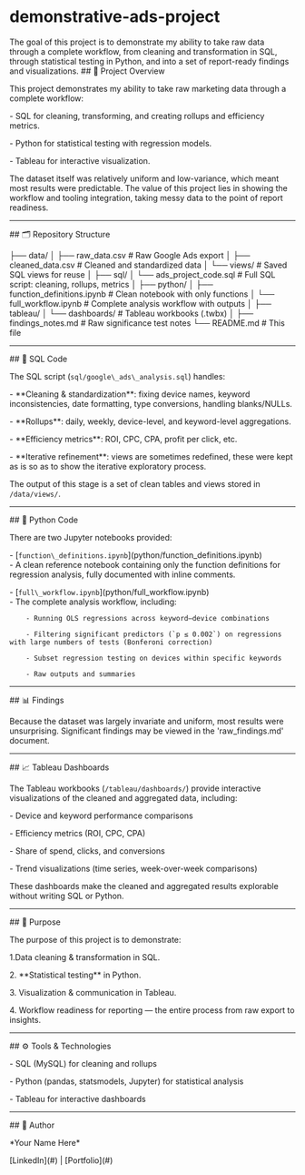 # demonstrative-ads-project
The goal of this project is to demonstrate my ability to take raw data through a complete workflow, from cleaning and transformation in SQL, through statistical testing in Python, and into a set of report-ready findings and visualizations.
\## 📌 Project Overview

This project demonstrates my ability to take raw marketing data through a complete workflow:  

\- SQL for cleaning, transforming, and creating rollups and efficiency metrics.  

\- Python for statistical testing with regression models.  

\- Tableau for interactive visualization.  



The dataset itself was relatively uniform and low-variance, which meant most results were predictable. The value of this project lies in showing the workflow and tooling integration, taking messy data to the point of report readiness. 





---



\## 🗂 Repository Structure

├── data/
│ ├── raw\_data.csv # Raw Google Ads export
│ ├── cleaned\_data.csv # Cleaned and standardized data
│ └── views/ # Saved SQL views for reuse
│
├── sql/
│ └── ads\_project\_code.sql # Full SQL script: cleaning, rollups, metrics
│
├── python/
│ ├── function\_definitions.ipynb # Clean notebook with only functions
│ └── full\_workflow.ipynb # Complete analysis workflow with outputs
│
├── tableau/
│ └── dashboards/ # Tableau workbooks (.twbx)
│
├── findings\_notes.md # Raw significance test notes
└── README.md # This file



---



\## 🧹 SQL Code

The SQL script (`sql/google\_ads\_analysis.sql`) handles:  

\- \*\*Cleaning \& standardization\*\*: fixing device names, keyword inconsistencies, date formatting, type conversions, handling blanks/NULLs.  

\- \*\*Rollups\*\*: daily, weekly, device-level, and keyword-level aggregations.  

\- \*\*Efficiency metrics\*\*: ROI, CPC, CPA, profit per click, etc.  

\- \*\*Iterative refinement\*\*: views are sometimes redefined, these were kept as is so as to show the iterative exploratory process.



The output of this stage is a set of clean tables and views stored in `/data/views/`.  



---



\## 🐍 Python Code

There are two Jupyter notebooks provided:



\- \[`function\_definitions.ipynb`](python/function\_definitions.ipynb)  
      - A clean reference notebook containing only the function definitions for regression analysis, fully documented with inline comments.  



\- \[`full\_workflow.ipynb`](python/full\_workflow.ipynb)  
      - The complete analysis workflow, including:  

        - Running OLS regressions across keyword–device combinations  

        - Filtering significant predictors (`p ≤ 0.002`) on regressions with large numbers of tests (Bonferoni correction)

        - Subset regression testing on devices within specific keywords  

        - Raw outputs and summaries  



---



\## 📊 Findings

Because the dataset was largely invariate and uniform, most results were unsurprising. Significant findings may be viewed in the 'raw_findings.md' document. 

---



\## 📈 Tableau Dashboards

The Tableau workbooks (`/tableau/dashboards/`) provide interactive visualizations of the cleaned and aggregated data, including:  

\- Device and keyword performance comparisons  

\- Efficiency metrics (ROI, CPC, CPA)  

\- Share of spend, clicks, and conversions  

\- Trend visualizations (time series, week-over-week comparisons)  



These dashboards make the cleaned and aggregated results explorable without writing SQL or Python.  



---



\## 🎯 Purpose

The purpose of this project is to demonstrate:  

1.Data cleaning \& transformation in SQL.  

2\. \*\*Statistical testing\*\* in Python.  

3\. Visualization \& communication in Tableau.  

4\. Workflow readiness for reporting — the entire process from raw export to insights.  





---



\## ⚙️ Tools \& Technologies

\- SQL (MySQL) for cleaning and rollups  

\- Python (pandas, statsmodels, Jupyter) for statistical analysis  

\- Tableau for interactive dashboards  





---



\## 🙋 Author

\*Your Name Here\*  

\[LinkedIn](#) | \[Portfolio](#)  







